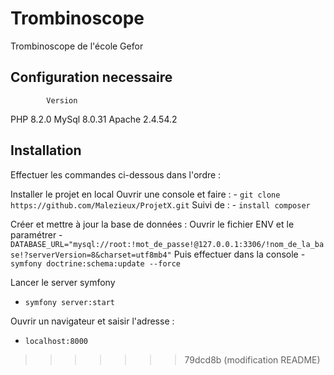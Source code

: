 
# Trombinoscope
Trombinoscope de l'école Gefor
## Configuration necessaire
            Version
PHP         8.2.0
MySql       8.0.31
Apache      2.4.54.2

## Installation

Effectuer les commandes ci-dessous dans l'ordre :

Installer le projet en local
    Ouvrir une console et faire :
    - `git clone https://github.com/Malezieux/ProjetX.git`
    Suivi de :
    - `install composer`
  
Créer et mettre à jour la base de données :
    Ouvrir le fichier ENV et le paramétrer 
    - `DATABASE_URL="mysql://root:!mot_de_passe!@127.0.0.1:3306/!nom_de_la_base!?serverVersion=8&charset=utf8mb4"`
    Puis effectuer dans la console 
    - `symfony doctrine:schema:update --force`
  
Lancer le server symfony
- `symfony server:start`
  
Ouvrir un navigateur et saisir l'adresse :
- `localhost:8000`
>>>>>>> 79dcd8b (modification README)
